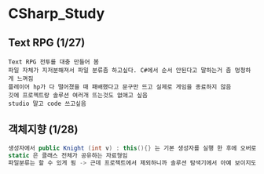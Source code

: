 # CSharp_Study

## Text RPG (1/27)
```
Text RPG 전투를 대충 만들어 봄
파일 자체가 지저분해져서 파일 분류좀 하고싶다. C#에서 순서 안된다고 말하는거 좀 멍청하게 느껴짐
플레이어 hp가 다 떨어졌을 때 패배했다고 문구만 뜨고 실제로 게임을 종료하지 않음
깃에 프로젝트랑 솔루션 여러개 뜨는것도 없애고 싶음
studio 말고 code 쓰고싶음
```

## 객체지향 (1/28)
```C#
생성자에서 public Knight (int v) : this(){} 는 기본 생성자를 실행 한 후에 오버로딩된 생성자를 실행함
static 은 클래스 전체가 공유하는 자료형임
파일분류는 할 수 있게 됨 -> 근데 프로젝트에서 제외하니까 솔루션 탐색기에서 아예 보이지도 않게됨 -> .csproj 파일에서 관리할 수 있음
```
